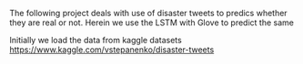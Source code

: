The following project deals with use of disaster tweets to predics whether they are real or not.
Herein we use the LSTM with Glove to predict the same

Initially we load the data from kaggle datasets
https://www.kaggle.com/vstepanenko/disaster-tweets

